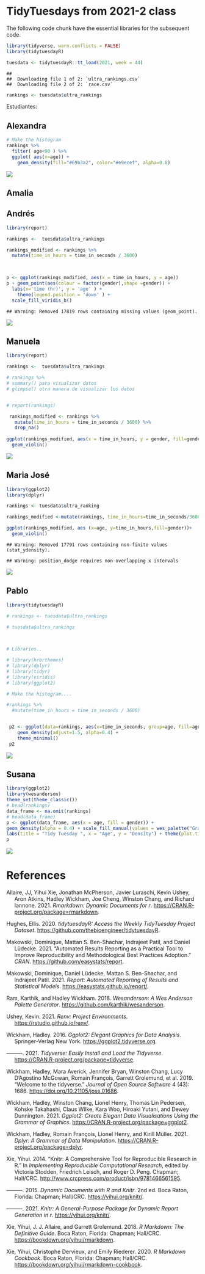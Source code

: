 TidyTuesdays from 2021-2 class
================

The following code chunk have the essential libraries for the subsequent
code.

``` r
library(tidyverse, warn.conflicts = FALSE)
library(tidytuesdayR)

tuesdata <- tidytuesdayR::tt_load(2021, week = 44)
```

    ## 
    ##  Downloading file 1 of 2: `ultra_rankings.csv`
    ##  Downloading file 2 of 2: `race.csv`

``` r
rankings <- tuesdata$ultra_rankings
```

Estudiantes:

## Alexandra

``` r
# Make the histogram
rankings %>%
  filter( age<90 ) %>%
  ggplot( aes(x=age)) +
    geom_density(fill="#69b3a2", color="#e9ecef", alpha=0.8)
```

<img src="README_files/figure-gfm/Alexandra-1.png" style="display: block; margin: auto;" />

## Amalia

## Andrés

``` r
library(report)

rankings <-  tuesdata$ultra_rankings

rankings_modified <- rankings %>%
  mutate(time_in_hours = time_in_seconds / 3600)

  

p <- ggplot(rankings_modified, aes(x = time_in_hours, y = age))  
p + geom_point(aes(colour = factor(gender),shape =gender)) +
  labs(x='time (hr)', y = 'age' ) +
    theme(legend.position = 'down' ) +
  scale_fill_viridis_b()
```

    ## Warning: Removed 17819 rows containing missing values (geom_point).

<img src="README_files/figure-gfm/Andres-1.png" style="display: block; margin: auto;" />

## Manuela

``` r
library(report)

rankings <-  tuesdata$ultra_rankings

# rankings %>%
# summary() para visualizar datos
# glimpse() otra manera de visualizar los datos


# report(rankings)

 rankings_modified <- rankings %>% 
   mutate(time_in_hours = time_in_seconds / 3600) %>% 
   drop_na()
  
ggplot(rankings_modified, aes(x = time_in_hours, y = gender, fill=gender)) +
  geom_violin()
```

<img src="README_files/figure-gfm/Manuela-1.png" style="display: block; margin: auto;" />

## Maria José

``` r
library(ggplot2)
library(dplyr)

rankings <- tuesdata$ultra_ranking

rankings_modified <-mutate(rankings, time_in_hours=time_in_seconds/3600)

ggplot(rankings_modified, aes (x=age, y=time_in_hours,fill=gender))+
  geom_violin()
```

    ## Warning: Removed 17791 rows containing non-finite values (stat_ydensity).

    ## Warning: position_dodge requires non-overlapping x intervals

<img src="README_files/figure-gfm/MariaJose-1.png" style="display: block; margin: auto;" />

## Pablo

``` r
library(tidytuesdayR)

# rankings <- tuesdata$ultra_rankings

# tuesdata$ultra_rankings

  

# Libraries..

# library(hrbrthemes)
# library(dplyr)
# library(tidyr)
# library(viridis)
# library(ggplot2)

# Make the histogram....

#rankings %>%
  #mutate(time_in_hours = time_in_seconds / 3600)


 p2 <- ggplot(data=rankings, aes(x=time_in_seconds, group=age, fill=age)) +
    geom_density(adjust=1.5, alpha=0.4) +
    theme_minimal()
 p2
```

<img src="README_files/figure-gfm/Pablo-1.png" style="display: block; margin: auto;" />

## Susana

``` r
library(ggplot2)
library(wesanderson)
theme_set(theme_classic()) 
# head(rankings)
data_frame <- na.omit(rankings)
# head(data_frame)
p <- ggplot(data_frame, aes(x = age, fill = gender)) + 
geom_density(alpha = 0.4) + scale_fill_manual(values = wes_palette("GrandBudapest2")) +
labs(title = "Tidy Tuesday ", x = "Age", y = "Density") + theme(plot.title = element_text(size = 14, face = "bold")) + theme(plot.title = element_text(hjust = 0.5))
p
```

<img src="README_files/figure-gfm/Susana-1.png" style="display: block; margin: auto;" />

# References

<div id="refs" class="references csl-bib-body hanging-indent">

<div id="ref-R-rmarkdown" class="csl-entry">

Allaire, JJ, Yihui Xie, Jonathan McPherson, Javier Luraschi, Kevin
Ushey, Aron Atkins, Hadley Wickham, Joe Cheng, Winston Chang, and
Richard Iannone. 2021. *Rmarkdown: Dynamic Documents for r*.
<https://CRAN.R-project.org/package=rmarkdown>.

</div>

<div id="ref-R-tidytuesdayR" class="csl-entry">

Hughes, Ellis. 2020. *tidytuesdayR: Access the Weekly TidyTuesday
Project Dataset*. <https://github.com/thebioengineer/tidytuesdayR>.

</div>

<div id="ref-report2021" class="csl-entry">

Makowski, Dominique, Mattan S. Ben-Shachar, Indrajeet Patil, and Daniel
Lüdecke. 2021. “Automated Results Reporting as a Practical Tool to
Improve Reproducibility and Methodological Best Practices Adoption.”
*CRAN*. <https://github.com/easystats/report>.

</div>

<div id="ref-R-report" class="csl-entry">

Makowski, Dominique, Daniel Lüdecke, Mattan S. Ben-Shachar, and
Indrajeet Patil. 2021. *Report: Automated Reporting of Results and
Statistical Models*. <https://easystats.github.io/report/>.

</div>

<div id="ref-R-wesanderson" class="csl-entry">

Ram, Karthik, and Hadley Wickham. 2018. *Wesanderson: A Wes Anderson
Palette Generator*. <https://github.com/karthik/wesanderson>.

</div>

<div id="ref-R-renv" class="csl-entry">

Ushey, Kevin. 2021. *Renv: Project Environments*.
<https://rstudio.github.io/renv/>.

</div>

<div id="ref-ggplot22016" class="csl-entry">

Wickham, Hadley. 2016. *Ggplot2: Elegant Graphics for Data Analysis*.
Springer-Verlag New York. <https://ggplot2.tidyverse.org>.

</div>

<div id="ref-R-tidyverse" class="csl-entry">

———. 2021. *Tidyverse: Easily Install and Load the Tidyverse*.
<https://CRAN.R-project.org/package=tidyverse>.

</div>

<div id="ref-tidyverse2019" class="csl-entry">

Wickham, Hadley, Mara Averick, Jennifer Bryan, Winston Chang, Lucy
D’Agostino McGowan, Romain François, Garrett Grolemund, et al. 2019.
“Welcome to the <span class="nocase">tidyverse</span>.” *Journal of Open
Source Software* 4 (43): 1686. <https://doi.org/10.21105/joss.01686>.

</div>

<div id="ref-R-ggplot2" class="csl-entry">

Wickham, Hadley, Winston Chang, Lionel Henry, Thomas Lin Pedersen,
Kohske Takahashi, Claus Wilke, Kara Woo, Hiroaki Yutani, and Dewey
Dunnington. 2021. *Ggplot2: Create Elegant Data Visualisations Using the
Grammar of Graphics*. <https://CRAN.R-project.org/package=ggplot2>.

</div>

<div id="ref-R-dplyr" class="csl-entry">

Wickham, Hadley, Romain François, Lionel Henry, and Kirill Müller. 2021.
*Dplyr: A Grammar of Data Manipulation*.
<https://CRAN.R-project.org/package=dplyr>.

</div>

<div id="ref-knitr2014" class="csl-entry">

Xie, Yihui. 2014. “Knitr: A Comprehensive Tool for Reproducible Research
in R.” In *Implementing Reproducible Computational Research*, edited by
Victoria Stodden, Friedrich Leisch, and Roger D. Peng. Chapman;
Hall/CRC. <http://www.crcpress.com/product/isbn/9781466561595>.

</div>

<div id="ref-knitr2015" class="csl-entry">

———. 2015. *Dynamic Documents with R and Knitr*. 2nd ed. Boca Raton,
Florida: Chapman; Hall/CRC. <https://yihui.org/knitr/>.

</div>

<div id="ref-R-knitr" class="csl-entry">

———. 2021. *Knitr: A General-Purpose Package for Dynamic Report
Generation in r*. <https://yihui.org/knitr/>.

</div>

<div id="ref-rmarkdown2018" class="csl-entry">

Xie, Yihui, J. J. Allaire, and Garrett Grolemund. 2018. *R Markdown: The
Definitive Guide*. Boca Raton, Florida: Chapman; Hall/CRC.
<https://bookdown.org/yihui/rmarkdown>.

</div>

<div id="ref-rmarkdown2020" class="csl-entry">

Xie, Yihui, Christophe Dervieux, and Emily Riederer. 2020. *R Markdown
Cookbook*. Boca Raton, Florida: Chapman; Hall/CRC.
<https://bookdown.org/yihui/rmarkdown-cookbook>.

</div>

</div>
